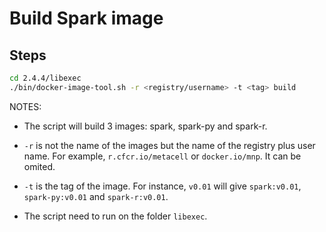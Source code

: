 # Build Spark image

## Steps

```bash
cd 2.4.4/libexec
./bin/docker-image-tool.sh -r <registry/username> -t <tag> build
```

NOTES:

- The script will build 3 images: spark, spark-py and spark-r.

- `-r` is not the name of the images but the name of the registry plus user name. For example, `r.cfcr.io/metacell` or `docker.io/mnp`. It can be omited.

- `-t` is the tag of the image. For instance, `v0.01` will give `spark:v0.01`, `spark-py:v0.01` and `spark-r:v0.01`.

- The script need to run on the folder `libexec`.
